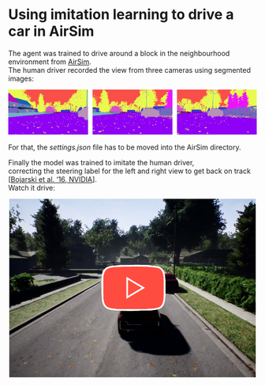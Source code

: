 #  Using imitation learning to drive a car in AirSim
The agent was trained to drive around a block in the neighbourhood environment from <a href="https://microsoft.github.io/AirSim/">AirSim</a>.\
The human driver recorded the view from three cameras using segmented images:

<p align="center">
    <img src="media/view.png">
</p>

For that, the *settings.json* file has to be moved into the AirSim directory.

Finally the model was trained to imitate the human driver,\
correcting the steering label for the left and right view to get back on track [<a href="https://arxiv.org/abs/1604.07316">Bojarski et al. ‘16, NVIDIA</a>].\
Watch it drive:

<p align="center">
    <a href="https://youtu.be/NtGKL55OlRk">
        <img src="media/result_play.png" alt="Play Video" width="500px">
    </a>
</p>